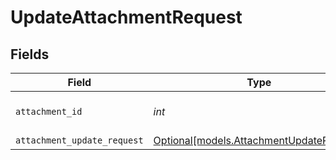 # UpdateAttachmentRequest


## Fields

| Field                                                                            | Type                                                                             | Required                                                                         | Description                                                                      |
| -------------------------------------------------------------------------------- | -------------------------------------------------------------------------------- | -------------------------------------------------------------------------------- | -------------------------------------------------------------------------------- |
| `attachment_id`                                                                  | *int*                                                                            | :heavy_check_mark:                                                               | The ID of the attachment                                                         |
| `attachment_update_request`                                                      | [Optional[models.AttachmentUpdateRequest]](../models/attachmentupdaterequest.md) | :heavy_minus_sign:                                                               | N/A                                                                              |